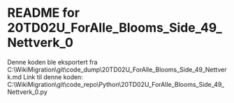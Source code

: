 # README for 20TD02U_ForAlle_Blooms_Side_49_Nettverk_0
Denne koden ble eksportert fra C:\WikiMigration\git\code_dump\20TD02U_ForAlle_Blooms_Side_49_Nettverk.md
Link til denne koden: C:\WikiMigration\git\code_repo\Python\20TD02U_ForAlle_Blooms_Side_49_Nettverk_0.py

